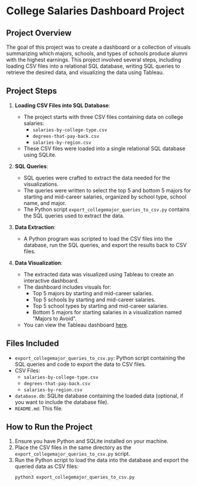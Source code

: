 # College Salaries Dashboard Project

## Project Overview

The goal of this project was to create a dashboard or a collection of visuals summarizing which majors, schools, and types of schools produce alumni with the highest earnings. This project involved several steps, including loading CSV files into a relational SQL database, writing SQL queries to retrieve the desired data, and visualizing the data using Tableau.

## Project Steps

1. **Loading CSV Files into SQL Database**:
   - The project starts with three CSV files containing data on college salaries:
     - `salaries-by-college-type.csv`
     - `degrees-that-pay-back.csv`
     - `salaries-by-region.csv`
   - These CSV files were loaded into a single relational SQL database using SQLite.

2. **SQL Queries**:
   - SQL queries were crafted to extract the data needed for the visualizations. 
   - The queries were written to select the top 5 and bottom 5 majors for starting and mid-career salaries, organized by school type, school name, and major.
   - The Python script `export_collegemajor_queries_to_csv.py` contains the SQL queries used to extract the data.

3. **Data Extraction**:
   - A Python program was scripted to load the CSV files into the database, run the SQL queries, and export the results back to CSV files.

4. **Data Visualization**:
   - The extracted data was visualized using Tableau to create an interactive dashboard.
   - The dashboard includes visuals for:
     - Top 5 majors by starting and mid-career salaries.
     - Top 5 schools by starting and mid-career salaries.
     - Top 5 school types by starting and mid-career salaries.
     - Bottom 5 majors for starting salaries in a visualization named "Majors to Avoid".
   - You can view the Tableau dashboard [here](https://public.tableau.com/views/DEgreees/Dashboard1?:language=en-US&:sid=&:display_count=n&:origin=viz_share_link).

## Files Included

- `export_collegemajor_queries_to_csv.py`: Python script containing the SQL queries and code to export the data to CSV files.
- CSV Files:
  - `salaries-by-college-type.csv`
  - `degrees-that-pay-back.csv`
  - `salaries-by-region.csv`
- `database.db`: SQLite database containing the loaded data (optional, if you want to include the database file).
- `README.md`: This file.

## How to Run the Project

1. Ensure you have Python and SQLite installed on your machine.
2. Place the CSV files in the same directory as the `export_collegemajor_queries_to_csv.py` script.
3. Run the Python script to load the data into the database and export the queried data as CSV files:
   ```sh
   python3 export_collegemajor_queries_to_csv.py

